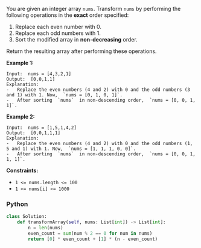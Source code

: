 You are given an integer array  `nums`. Transform  `nums`  by performing the following operations in the  **exact**  order specified:

1.  Replace each even number with 0.
2.  Replace each odd numbers with 1.
3.  Sort the modified array in  **non-decreasing**  order.

Return the resulting array after performing these operations.

**Example 1:**
```
Input:  nums = [4,3,2,1]
Output:  [0,0,1,1]
Explanation:
-   Replace the even numbers (4 and 2) with 0 and the odd numbers (3 and 1) with 1. Now,  `nums = [0, 1, 0, 1]`.
-   After sorting  `nums`  in non-descending order,  `nums = [0, 0, 1, 1]`.
```

**Example 2:**
```
Input:  nums = [1,5,1,4,2]
Output:  [0,0,1,1,1]
Explanation:
-   Replace the even numbers (4 and 2) with 0 and the odd numbers (1, 5 and 1) with 1. Now,  `nums = [1, 1, 1, 0, 0]`.
-   After sorting  `nums`  in non-descending order,  `nums = [0, 0, 1, 1, 1]`.
```

**Constraints:**

-   `1 <= nums.length <= 100`
-   `1 <= nums[i] <= 1000`


### Python

```python
class Solution:
    def transformArray(self, nums: List[int]) -> List[int]:
        n = len(nums)
        even_count = sum(num % 2 == 0 for num in nums)
        return [0] * even_count + [1] * (n - even_count)
```